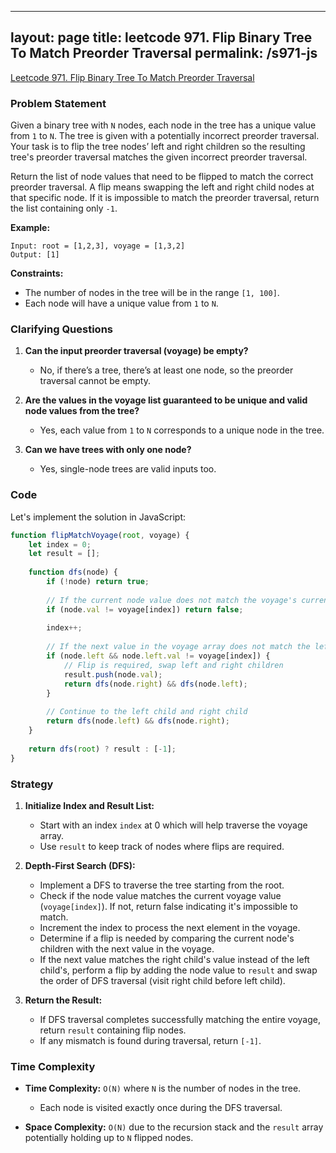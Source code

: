 
---
layout: page
title: leetcode 971. Flip Binary Tree To Match Preorder Traversal
permalink: /s971-js
---
[Leetcode 971. Flip Binary Tree To Match Preorder Traversal](https://algoadvance.github.io/algoadvance/l971)
### Problem Statement

Given a binary tree with `N` nodes, each node in the tree has a unique value from `1` to `N`. The tree is given with a potentially incorrect preorder traversal. Your task is to flip the tree nodes’ left and right children so the resulting tree's preorder traversal matches the given incorrect preorder traversal.

Return the list of node values that need to be flipped to match the correct preorder traversal. A flip means swapping the left and right child nodes at that specific node. If it is impossible to match the preorder traversal, return the list containing only `-1`.

**Example:**

```plaintext
Input: root = [1,2,3], voyage = [1,3,2]
Output: [1]
```

**Constraints:**
- The number of nodes in the tree will be in the range `[1, 100]`.
- Each node will have a unique value from `1` to `N`.

### Clarifying Questions

1. **Can the input preorder traversal (voyage) be empty?**
   - No, if there’s a tree, there’s at least one node, so the preorder traversal cannot be empty.

2. **Are the values in the voyage list guaranteed to be unique and valid node values from the tree?**
   - Yes, each value from `1` to `N` corresponds to a unique node in the tree.

3. **Can we have trees with only one node?**
   - Yes, single-node trees are valid inputs too.

### Code

Let's implement the solution in JavaScript:

```javascript
function flipMatchVoyage(root, voyage) {
    let index = 0;
    let result = [];
    
    function dfs(node) {
        if (!node) return true;
        
        // If the current node value does not match the voyage's current value, it's impossible to match
        if (node.val != voyage[index]) return false;
        
        index++;
        
        // If the next value in the voyage array does not match the left child's value
        if (node.left && node.left.val != voyage[index]) {
            // Flip is required, swap left and right children
            result.push(node.val);
            return dfs(node.right) && dfs(node.left);
        }
        
        // Continue to the left child and right child
        return dfs(node.left) && dfs(node.right);
    }
    
    return dfs(root) ? result : [-1];
}
```

### Strategy
1. **Initialize Index and Result List:** 
   - Start with an index `index` at 0 which will help traverse the voyage array.
   - Use `result` to keep track of nodes where flips are required.

2. **Depth-First Search (DFS):**
   - Implement a DFS to traverse the tree starting from the root.
   - Check if the node value matches the current voyage value (`voyage[index]`). If not, return false indicating it's impossible to match.
   - Increment the index to process the next element in the voyage.
   - Determine if a flip is needed by comparing the current node's children with the next value in the voyage.
   - If the next value matches the right child's value instead of the left child's, perform a flip by adding the node value to `result` and swap the order of DFS traversal (visit right child before left child).

3. **Return the Result:**
   - If DFS traversal completes successfully matching the entire voyage, return `result` containing flip nodes.
   - If any mismatch is found during traversal, return `[-1]`.

### Time Complexity

- **Time Complexity:** `O(N)` where `N` is the number of nodes in the tree.
  - Each node is visited exactly once during the DFS traversal.

- **Space Complexity:** `O(N)` due to the recursion stack and the `result` array potentially holding up to `N` flipped nodes.